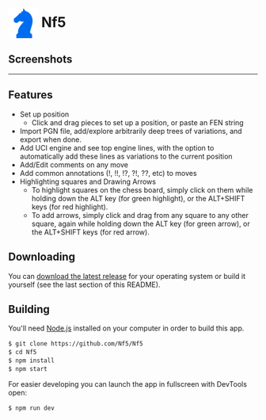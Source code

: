 # <img src="https://github.com/chad-russell/chess_analysis/blob/master/assets/app-icon/png/64.png" width="60px" align="center" alt="Nf5 icon"> Nf5

## Screenshots

[](https://github.com/chad-russell/chess_analysis/blob/master/assets/screenshots/Screenshot1.png)
[](https://github.com/chad-russell/chess_analysis/blob/master/assets/screenshots/Screenshot2.png)
[](https://github.com/chad-russell/chess_analysis/blob/master/assets/screenshots/Screenshot3.png)
[](https://github.com/chad-russell/chess_analysis/blob/master/assets/screenshots/Screenshot4.png)

---

## Features

- Set up position
  - Click and drag pieces to set up a position, or paste an FEN string
- Import PGN file, add/explore arbitrarily deep trees of variations, and export when done.
- Add UCI engine and see top engine lines, with the option to automatically add these lines as variations to the current position
- Add/Edit comments on any move
- Add common annotations (!, !!, !?, ?!, ??, etc) to moves
- Highlighting squares and Drawing Arrows
  - To highlight squares on the chess board, simply click on them while holding down the ALT key (for green highlight), or the ALT+SHIFT keys (for red highlight).
  - To add arrows, simply click and drag from any square to any other square, again while holding down the ALT key (for green arrow), or the ALT+SHIFT keys (for red arrow).

## Downloading

You can [download the latest release](https://github.com/Nf5/Nf5/releases) for your operating system or build it yourself (see the last section of this README).

## Building

You'll need [Node.js](https://nodejs.org) installed on your computer in order to build this app.

```bash
$ git clone https://github.com/Nf5/Nf5
$ cd Nf5
$ npm install
$ npm start
```

For easier developing you can launch the app in fullscreen with DevTools open:

```bash
$ npm run dev
```
